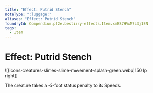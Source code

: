```yaml
---
title: "Effect: Putrid Stench"
noteType: ":luggage:"
aliases: "Effect: Putrid Stench"
foundryId: Compendium.pf2e.bestiary-effects.Item.xmES7HVxM7L3j1EN
tags:
  - Item
---
```


# Effect: Putrid Stench
![[icons-creatures-slimes-slime-movement-splash-green.webp|150 lp right]]

The creature takes a -5-foot status penalty to its Speeds.
